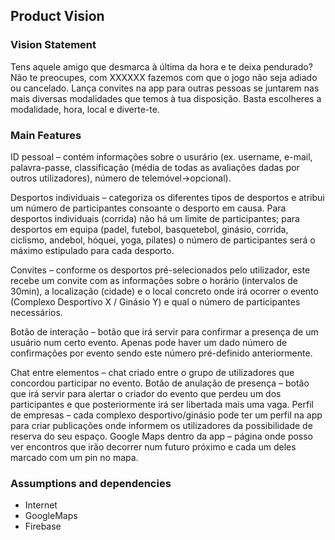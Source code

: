 
## Product Vision

### Vision Statement

Tens aquele amigo que desmarca à última da hora e te deixa pendurado? Não te preocupes, com XXXXXX fazemos com que o jogo não seja adiado ou cancelado.
Lança convites na app para outras pessoas se juntarem nas mais diversas modalidades que temos à tua disposição.
Basta escolheres a modalidade, hora, local e diverte-te.

### Main Features

ID pessoal – contém informações sobre o usurário (ex. username, e-mail, palavra-passe, classificação (média de todas as avaliações dadas por outros utilizadores), número de telemóvel->opcional).

Desportos individuais – categoriza os diferentes tipos de desportos e atribui um número de participantes consoante o desporto em causa. Para desportos individuais (corrida) não há um limite de participantes; para desportos em equipa (padel, futebol, basquetebol, ginásio, corrida, ciclismo, andebol, hóquei, yoga, pilates) o número de participantes será o máximo estipulado para cada desporto.

Convites – conforme os desportos pré-selecionados pelo utilizador, este recebe um convite com as informações sobre o horário (intervalos de 30min), a localização (cidade) e o local concreto onde irá ocorrer o evento (Complexo Desportivo X / Ginásio Y) e qual o número de participantes necessários.

Botão de interação – botão que irá servir para confirmar a presença de um usuário num certo evento. Apenas pode haver um dado número de confirmações por evento sendo este número pré-definido anteriormente.

Chat entre elementos – chat criado entre o grupo de utilizadores que concordou participar no evento.
Botão de anulação de presença – botão que irá servir para alertar o criador do evento que perdeu um dos participantes e que posteriormente irá ser libertada mais uma vaga.
Perfil de empresas – cada complexo desportivo/ginásio pode ter um perfil na app para criar publicações onde informem os utilizadores da possibilidade de reserva do seu espaço.
Google Maps dentro da app – página onde posso ver encontros que irão decorrer num futuro próximo e cada um deles marcado com um pin no mapa.


### Assumptions and dependencies
- Internet
- GoogleMaps
- Firebase
